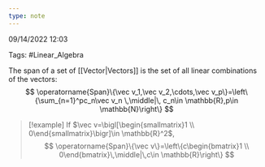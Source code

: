 ```yaml
---
type: note
---
```

09/14/2022 12:03

Tags: #Linear_Algebra 

The span of a set of [[Vector|Vectors]] is the set of all linear combinations of the vectors:
$$
\operatorname{Span}\{\vec v_1,\vec v_2,\cdots,\vec v_p\}=\left\{\sum_{n=1}^pc_n\vec v_n \,\middle|\,  c_n\in \mathbb{R},p\in \mathbb{N}\right\}
$$

>[!example]
If $\vec v=\bigl[\begin{smallmatrix}1 \\ 0\end{smallmatrix}\bigr]\in \mathbb{R}^2$, 
$$
\operatorname{Span}\{\vec v\}=\left\{c\begin{bmatrix}1 \\ 0\end{bmatrix}\,\middle|\,c\in \mathbb{R}\right\}
$$
